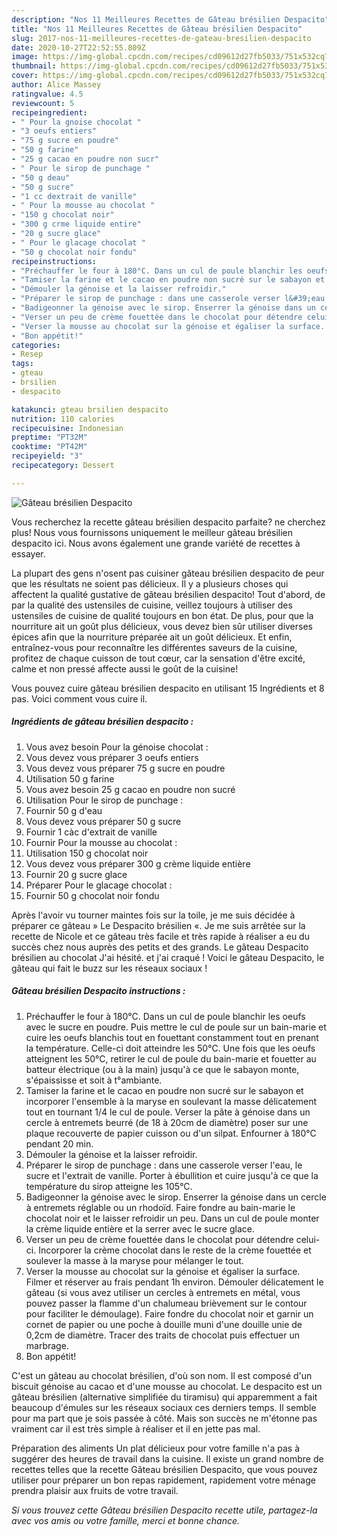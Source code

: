 ```yaml
---
description: "Nos 11 Meilleures Recettes de Gâteau brésilien Despacito"
title: "Nos 11 Meilleures Recettes de Gâteau brésilien Despacito"
slug: 2017-nos-11-meilleures-recettes-de-gateau-bresilien-despacito
date: 2020-10-27T22:52:55.809Z
image: https://img-global.cpcdn.com/recipes/cd09612d27fb5033/751x532cq70/gateau-bresilien-despacito-photo-principale-de-la-recette.jpg
thumbnail: https://img-global.cpcdn.com/recipes/cd09612d27fb5033/751x532cq70/gateau-bresilien-despacito-photo-principale-de-la-recette.jpg
cover: https://img-global.cpcdn.com/recipes/cd09612d27fb5033/751x532cq70/gateau-bresilien-despacito-photo-principale-de-la-recette.jpg
author: Alice Massey
ratingvalue: 4.5
reviewcount: 5
recipeingredient:
- " Pour la gnoise chocolat "
- "3 oeufs entiers"
- "75 g sucre en poudre"
- "50 g farine"
- "25 g cacao en poudre non sucr"
- " Pour le sirop de punchage "
- "50 g deau"
- "50 g sucre"
- "1 cc dextrait de vanille"
- " Pour la mousse au chocolat "
- "150 g chocolat noir"
- "300 g crme liquide entire"
- "20 g sucre glace"
- " Pour le glacage chocolat "
- "50 g chocolat noir fondu"
recipeinstructions:
- "Préchauffer le four à 180°C. Dans un cul de poule blanchir les oeufs avec le sucre en poudre. Puis mettre le cul de poule sur un bain-marie et cuire les oeufs blanchis tout en fouettant constamment tout en prenant la température. Celle-ci doit atteindre les 50°C. Une fois que les oeufs atteignent les 50°C, retirer le cul de poule du bain-marie et fouetter au batteur électrique (ou à la main) jusqu&#39;à ce que le sabayon monte, s&#39;épaississe et soit à t°ambiante."
- "Tamiser la farine et le cacao en poudre non sucré sur le sabayon et incorporer l&#39;ensemble à la maryse en soulevant la masse délicatement tout en tournant 1/4 le cul de poule. Verser la pâte à génoise dans un cercle à entremets beurré (de 18 à 20cm de diamètre) poser sur une plaque recouverte de papier cuisson ou d&#39;un silpat. Enfourner à 180°C pendant 20 min."
- "Démouler la génoise et la laisser refroidir."
- "Préparer le sirop de punchage : dans une casserole verser l&#39;eau, le sucre et l&#39;extrait de vanille. Porter à ébullition et cuire jusqu&#39;à ce que la température du sirop atteigne les 105°C."
- "Badigeonner la génoise avec le sirop. Enserrer la génoise dans un cercle à entremets réglable ou un rhodoïd. Faire fondre au bain-marie le chocolat noir et le laisser refroidir un peu. Dans un cul de poule monter la crème liquide entière et la serrer avec le sucre glace."
- "Verser un peu de crème fouettée dans le chocolat pour détendre celui-ci. Incorporer la crème chocolat dans le reste de la crème fouettée et soulever la masse à la maryse pour mélanger le tout."
- "Verser la mousse au chocolat sur la génoise et égaliser la surface. Filmer et réserver au frais pendant 1h environ. Démouler délicatement le gâteau (si vous avez utiliser un cercles à entremets en métal, vous pouvez passer la flamme d&#39;un chalumeau brièvement sur le contour pour faciliter le démoulage). Faire fondre du chocolat noir et garnir un cornet de papier ou une poche à douille muni d&#39;une douille unie de 0,2cm de diamètre. Tracer des traits de chocolat puis effectuer un marbrage."
- "Bon appétit!"
categories:
- Resep
tags:
- gteau
- brsilien
- despacito

katakunci: gteau brsilien despacito 
nutrition: 110 calories
recipecuisine: Indonesian
preptime: "PT32M"
cooktime: "PT42M"
recipeyield: "3"
recipecategory: Dessert

---
```



![Gâteau brésilien Despacito](https://img-global.cpcdn.com/recipes/cd09612d27fb5033/751x532cq70/gateau-bresilien-despacito-photo-principale-de-la-recette.jpg)

Vous recherchez la recette gâteau brésilien despacito parfaite? ne cherchez plus! Nous vous fournissons uniquement le meilleur gâteau brésilien despacito ici. Nous avons également une grande variété de recettes à essayer.

La plupart des gens n'osent pas cuisiner gâteau brésilien despacito de peur que les résultats ne soient pas délicieux. Il y a plusieurs choses qui affectent la qualité gustative de gâteau brésilien despacito! Tout d'abord, de par la qualité des ustensiles de cuisine, veillez toujours à utiliser des ustensiles de cuisine de qualité toujours en bon état. De plus, pour que la nourriture ait un goût plus délicieux, vous devez bien sûr utiliser diverses épices afin que la nourriture préparée ait un goût délicieux. Et enfin, entraînez-vous pour reconnaître les différentes saveurs de la cuisine, profitez de chaque cuisson de tout cœur, car la sensation d'être excité, calme et non pressé affecte aussi le goût de la cuisine!

<!--inarticleads1-->

Vous pouvez cuire gâteau brésilien despacito en utilisant 15 Ingrédients et 8 pas. Voici comment vous cuire il.

##### Ingrédients de gâteau brésilien despacito :

1. Vous avez besoin  Pour la génoise chocolat :
1. Vous devez vous préparer 3 oeufs entiers
1. Vous devez vous préparer 75 g sucre en poudre
1. Utilisation 50 g farine
1. Vous avez besoin 25 g cacao en poudre non sucré
1. Utilisation  Pour le sirop de punchage :
1. Fournir 50 g d&#39;eau
1. Vous devez vous préparer 50 g sucre
1. Fournir 1 càc d&#39;extrait de vanille
1. Fournir  Pour la mousse au chocolat :
1. Utilisation 150 g chocolat noir
1. Vous devez vous préparer 300 g crème liquide entière
1. Fournir 20 g sucre glace
1. Préparer  Pour le glacage chocolat :
1. Fournir 50 g chocolat noir fondu


Après l&#39;avoir vu tourner maintes fois sur la toile, je me suis décidée à préparer ce gâteau » Le Despacito brésilien «. Je me suis arrêtée sur la recette de Nicole et ce gâteau très facile et très rapide à réaliser a eu du succès chez nous auprès des petits et des grands. Le gâteau Despacito brésilien au chocolat J&#39;ai hésité. et j&#39;ai craqué ! Voici le gâteau Despacito, le gâteau qui fait le buzz sur les réseaux sociaux ! 

<!--inarticleads2-->

##### Gâteau brésilien Despacito instructions :

1. Préchauffer le four à 180°C. Dans un cul de poule blanchir les oeufs avec le sucre en poudre. Puis mettre le cul de poule sur un bain-marie et cuire les oeufs blanchis tout en fouettant constamment tout en prenant la température. Celle-ci doit atteindre les 50°C. Une fois que les oeufs atteignent les 50°C, retirer le cul de poule du bain-marie et fouetter au batteur électrique (ou à la main) jusqu&#39;à ce que le sabayon monte, s&#39;épaississe et soit à t°ambiante.
1. Tamiser la farine et le cacao en poudre non sucré sur le sabayon et incorporer l&#39;ensemble à la maryse en soulevant la masse délicatement tout en tournant 1/4 le cul de poule. Verser la pâte à génoise dans un cercle à entremets beurré (de 18 à 20cm de diamètre) poser sur une plaque recouverte de papier cuisson ou d&#39;un silpat. Enfourner à 180°C pendant 20 min.
1. Démouler la génoise et la laisser refroidir.
1. Préparer le sirop de punchage : dans une casserole verser l&#39;eau, le sucre et l&#39;extrait de vanille. Porter à ébullition et cuire jusqu&#39;à ce que la température du sirop atteigne les 105°C.
1. Badigeonner la génoise avec le sirop. Enserrer la génoise dans un cercle à entremets réglable ou un rhodoïd. Faire fondre au bain-marie le chocolat noir et le laisser refroidir un peu. Dans un cul de poule monter la crème liquide entière et la serrer avec le sucre glace.
1. Verser un peu de crème fouettée dans le chocolat pour détendre celui-ci. Incorporer la crème chocolat dans le reste de la crème fouettée et soulever la masse à la maryse pour mélanger le tout.
1. Verser la mousse au chocolat sur la génoise et égaliser la surface. Filmer et réserver au frais pendant 1h environ. Démouler délicatement le gâteau (si vous avez utiliser un cercles à entremets en métal, vous pouvez passer la flamme d&#39;un chalumeau brièvement sur le contour pour faciliter le démoulage). Faire fondre du chocolat noir et garnir un cornet de papier ou une poche à douille muni d&#39;une douille unie de 0,2cm de diamètre. Tracer des traits de chocolat puis effectuer un marbrage.
1. Bon appétit!


C&#39;est un gâteau au chocolat brésilien, d&#39;où son nom. Il est composé d&#39;un biscuit génoise au cacao et d&#39;une mousse au chocolat. Le despacito est un gâteau brésilien (alternative simplifiée du tiramisu) qui apparemment a fait beaucoup d&#39;émules sur les réseaux sociaux ces derniers temps. Il semble pour ma part que je sois passée à côté. Mais son succès ne m&#39;étonne pas vraiment car il est très simple à réaliser et il en jette pas mal. 

<!--inarticleads1-->

<p>
Préparation des aliments Un plat délicieux pour votre famille n'a pas à suggérer des heures de travail dans la cuisine. Il existe un grand nombre de recettes telles que la recette Gâteau brésilien Despacito, que vous pouvez utiliser pour préparer un bon repas rapidement, rapidement votre ménage prendra plaisir aux fruits de votre travail.
</p>

<p>
<i>Si vous trouvez cette Gâteau brésilien Despacito recette utile, partagez-la avec vos amis ou votre famille, merci et bonne chance.</i>
</p>
